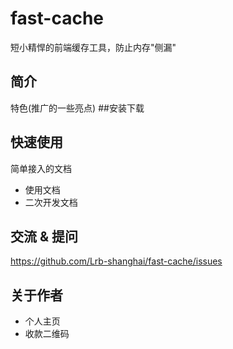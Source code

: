 # fast-cache
短小精悍的前端缓存工具，防止内存"侧漏"
## 简介
特色(推广的一些亮点)
##安装下载
## 快速使用
简单接入的文档
- 使用文档
- 二次开发文档
## 交流 & 提问
https://github.com/Lrb-shanghai/fast-cache/issues
## 关于作者
- 个人主页
- 收款二维码



